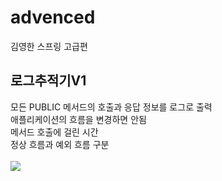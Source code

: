 # advenced
김영한 스프링 고급편

<h2>로그추적기V1</h2>
모든 PUBLIC 메서드의 호출과 응답 정보를 로그로 출력<br/>
애플리케이션의 흐름을 변경하면 안됨<br/>
메서드 호출에 걸린 시간<br/>
정상 흐름과 예외 흐름 구분<br/><br/>
<img src ="https://github.com/devcys22/advenced/assets/78769412/d889616f-4d17-4f72-ac7a-d13c5e814608">

